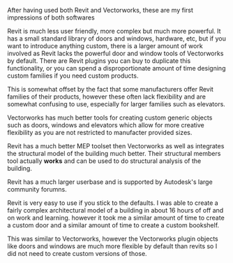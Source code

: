 After having used both Revit and Vectorworks, these are my first impressions of
both softwares

Revit is much less user friendly, more complex but much more powerful. It has a
small standard library of doors and windows, hardware, etc, but if you want to
introduce anything custom, there is a larger amount of work involved as Revit
lacks the powerful door and window tools of Vectorworks by default. There are
Revit plugins you can buy to duplicate this functionality, or you can spend a
disproportionate amount of time designing custom families if you need custom
products.

This is somewhat offset by the fact that some manufacturers offer Revit families
of their products, however these often lack flexibility and are somewhat
confusing to use, especially for larger families such as elevators.

Vectorworks has much better tools for creating custom generic objects such as
doors, windows and elevators which allow for more creative flexibility as you
are not restricted to manufacter provided sizes.

Revit has a much better MEP toolset then Vectorworks as well as integrates the
structural model of the building much better. Their structural members tool
actually **works** and can be used to do structural analysis of the building.

Revit has a much larger userbase and is supported by Autodesk's large community forumns.

Revit is very easy to use if you stick to the defaults. I was able to create a
fairly complex architectural model of a building in about 16 hours of off and on
work and learning. however it took me a similar amount of time to create a
custom door and a similar amount of time to create a custom bookshelf.

This was similar to Vectorworks, however the Vectorworks plugin objects like
doors and windows are much more flexible by default than revits so I did not
need to create custom versions of those.
